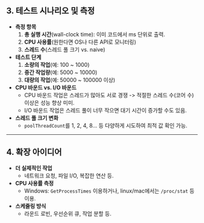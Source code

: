 
## 3. 테스트 시나리오 및 측정

- **측정 항목**  
  1. **총 실행 시간**(wall-clock time): 이미 코드에서 ms 단위로 출력.  
  2. **CPU 사용률**(원한다면 OS나 다른 API로 모니터링)  
  3. **스레드 수**(스레드 풀 크기 vs. naive)  
- **테스트 단계**  
  1. **소량의 작업**(예: 100 ~ 1000)  
  2. **중간 작업량**(예: 5000 ~ 10000)  
  3. **대량의 작업**(예: 50000 ~ 100000 이상)  
- **CPU 바운드 vs. I/O 바운드**  
  - CPU 바운드 작업은 스레드가 많아도 서로 경쟁 -> 적절한 스레드 수(코어 수) 이상은 성능 향상 미미.  
  - I/O 바운드 작업은 스레드 풀이 너무 작으면 대기 시간이 증가할 수도 있음.  
- **스레드 풀 크기 변화**  
  - `poolThreadCount`를 1, 2, 4, 8... 등 다양하게 시도하여 최적 값 확인 가능.

---

## 4. 확장 아이디어

- **더 실제적인 작업**  
  - 네트워크 요청, 파일 I/O, 복잡한 연산 등.  
- **CPU 사용률 측정**  
  - Windows: `GetProcessTimes` 이용하거나, linux/mac에서는 `/proc/stat` 등 이용.  
- **스케줄링 방식**  
  - 라운드 로빈, 우선순위 큐, 작업 분할 등.
